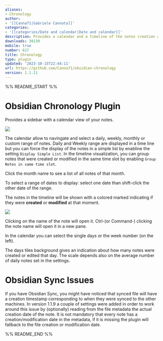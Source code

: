 ```yaml
---
aliases:
- Chronology
author:
- '[[Canna71|Gabriele Cannata]]'
categories:
- '[[categories/Date and calendar|Date and calendar]]'
description: Provides a calendar and a timeline of the notes creation and modification
downloads: 38130
mobile: true
number: 617
title: Chronology
type: plugin
updated: '2023-10-15T22:44:11'
url: https://github.com/Canna71/obsidian-chronology
version: 1.1.11
---
```


%% README_START %%

# Obsidian Chronology Plugin

Provides a sidebar with a calendar view of your notes.

![](https://raw.githubusercontent.com/Canna71/obsidian-chronology/HEAD/media/demo.gif)

The calendar allow to navingate and select a daily, weekly, monthly or custom range of notes. Daily and Weekly range are displayed in a time line but you can force the display of the notes in a simple list by enabline the setting `Display Simple List`.
In the timeline visualization, you can group notes that were created or modified in the same time slot by enabling `Group Notes in same time slot`.

Click the month name to see a list of all notes of that month.

To select a range of dates to display: select one date than shift-click the other date of the range.

The notes in the timeline will be shown with a colored marked indicating if they were **created** or **modified** at that moment.


![](https://raw.githubusercontent.com/Canna71/obsidian-chronology/HEAD/media/example.png)


Clicking on the name of the note will open it. Ctrl-(or Command-) clicking the note name will open it in a new pane.

In the calendar you can select the single days or the week number (on the left).

The days tiles background gives an indication about how many notes were created or edited that day. The scale depends also on the average number of daily notes set in the settings.

# Obsidian Sync Issues
If you have Obsidian Sync, you might have noticed that synced file will have a creation timestamp corresponding to when they were synced to the other machines.
In version 1.1.9 a couple of settings were added in order to work around this issue by (optionally) reading from the file metadata the actual creation date of the note.
It is not mandatory that every note has a creation/modification date in the metadata, if it is missing the plugin will fallback to the file creation or modification date.


%% README_END %%